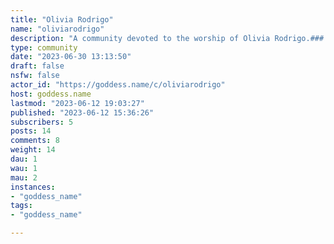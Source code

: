 ```yaml
---
title: "Olivia Rodrigo" 
name: "oliviarodrigo"
description: "A community devoted to the worship of Olivia Rodrigo.### Rules1. All content in this community must be of 18+ Olivia.2. Full respect of Olivia: no degrading comments, misogyny, hatred, etc. are allowed.3. Lewd content is acceptable but it must follow rules 1 & 2.4. Be kind to your fellow Livies; we're all here for Olivia!"
type: community
date: "2023-06-30 13:13:50"
draft: false
nsfw: false
actor_id: "https://goddess.name/c/oliviarodrigo"
host: goddess.name
lastmod: "2023-06-12 19:03:27"
published: "2023-06-12 15:36:26"
subscribers: 5
posts: 14
comments: 8
weight: 14
dau: 1
wau: 1
mau: 2
instances:
- "goddess_name"
tags: 
- "goddess_name"

---
```

